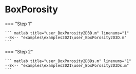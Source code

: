 # BoxPorosity

=== "Step 1"

    ``` matlab title="user_BoxPorosity2D3D.m" linenums="1"
    --8<-- "examples\examples2021\user_BoxPorosity2D3D.m"
    ```

=== "Step 2"

    ``` matlab title="user_BoxPorosity2D3Ds.m" linenums="1"
    --8<-- "examples\examples2021\user_BoxPorosity2D3Ds.m"
    ```

